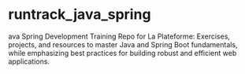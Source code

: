 # runtrack_java_spring
ava Spring Development Training Repo for La Plateforme: Exercises, projects, and resources to master Java and Spring Boot fundamentals, while emphasizing best practices for building robust and efficient web applications.
